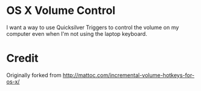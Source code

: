 # OS X Volume Control
I want a way to use Quicksilver Triggers to control the volume on my computer even when I'm not using the laptop keyboard.

# Credit
Originally forked from http://mattoc.com/incremental-volume-hotkeys-for-os-x/

